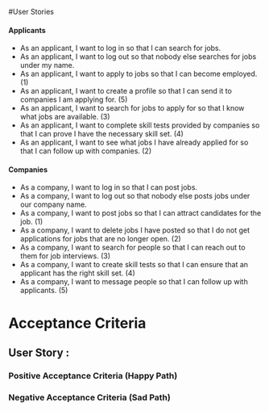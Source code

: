 #User Stories
#### Applicants
- As an applicant, I want to log in so that I can search for jobs.
- As an applicant, I want to log out so that nobody else searches for jobs under my name.
- As an applicant, I want to apply to jobs so that I can become employed. (1)
- As an applicant, I want to create a profile so that I can send it to companies I am applying for. (5)
- As an applicant, I want to search for jobs to apply for so that I know what jobs are available. (3)
- As an applicant, I want to complete skill tests provided by companies so that I can prove I have the necessary skill set. (4)
- As an applicant, I want to see what jobs I have already applied for so that I can follow up with companies. (2)

#### Companies
- As a company, I want to log in so that I can post jobs.
- As a company, I want to log out so that nobody else posts jobs under our company name.
- As a company, I want to post jobs so that I can attract candidates for the job. (1)
- As a company, I want to delete jobs I have posted so that I do not get applications for jobs that are no longer open. (2)
- As a company, I want to search for people so that I can reach out to them for job interviews. (3)
- As a company, I want to create skill tests so that I can ensure that an applicant has the right skill set. (4)
- As a company, I want to message people so that I can follow up with applicants. (5)


# Acceptance Criteria
## User Story : 
### Positive Acceptance Criteria (Happy Path)


### Negative Acceptance Criteria (Sad Path)
